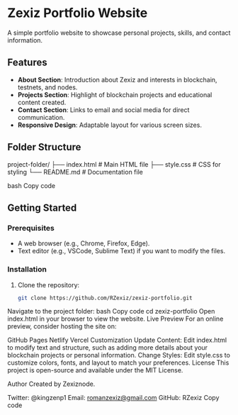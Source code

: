 # Zexiz Portfolio Website

A simple portfolio website to showcase personal projects, skills, and contact information.

## Features
- **About Section**: Introduction about Zexiz and interests in blockchain, testnets, and nodes.
- **Projects Section**: Highlight of blockchain projects and educational content created.
- **Contact Section**: Links to email and social media for direct communication.
- **Responsive Design**: Adaptable layout for various screen sizes.

## Folder Structure
project-folder/
├── index.html       # Main HTML file
├── style.css        # CSS for styling
└── README.md        # Documentation file

bash
Copy code

## Getting Started

### Prerequisites
- A web browser (e.g., Chrome, Firefox, Edge).
- Text editor (e.g., VSCode, Sublime Text) if you want to modify the files.

### Installation
1. Clone the repository:
   ```bash
   git clone https://github.com/RZexiz/zexiz-portfolio.git
Navigate to the project folder:
bash
Copy code
cd zexiz-portfolio
Open index.html in your browser to view the website.
Live Preview
For an online preview, consider hosting the site on:

GitHub Pages
Netlify
Vercel
Customization
Update Content:
Edit index.html to modify text and structure, such as adding more details about your blockchain projects or personal information.
Change Styles:
Edit style.css to customize colors, fonts, and layout to match your preferences.
License
This project is open-source and available under the MIT License.

Author
Created by Zexiznode.

Twitter: @kingzenp1
Email: romanzexiz@gmail.com
GitHub: RZexiz
Copy code

